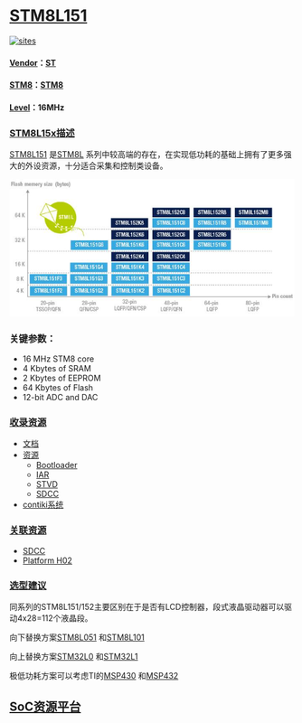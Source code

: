 ﻿# [STM8L151](https://github.com/sochub/STM8L151) 

[![sites](http://182.61.61.133/link/resources/SoC.png)](https://stop.stops.top) 

#### [Vendor](https://github.com/sochub/Vendor)：[ST](https://github.com/sochub/ST)
#### [STM8](https://github.com/sochub/STM8)：[STM8](https://github.com/sochub)
#### [Level](https://github.com/sochub/Level)：16MHz 

### [STM8L15x描述](https://github.com/sochub/STM8L151/wiki) 

[STM8L151](https://github.com/sochub/STM8L151) 是[STM8L](https://github.com/sochub/STM8L) 系列中较高端的存在，在实现低功耗的基础上拥有了更多强大的外设资源，十分适合采集和控制类设备。

[![sites](docs/STM8L151.png)](https://www.st.com/en/microcontrollers-microprocessors/stm8l151-152.html) 

### 关键参数：

* 16 MHz STM8 core
* 4 Kbytes of SRAM 
* 2 Kbytes of EEPROM
* 64 Kbytes of Flash
* 12-bit ADC and DAC

### [收录资源](https://github.com/sochub/STM8L151)

* [文档](docs/)
* [资源](src/)
    * [Bootloader](src/Bootloader)
    * [IAR](src/IAR)
    * [STVD](src/STVD)
    * [SDCC](src/SDCC)
* [contiki系统](contiki/)


### [关联资源](https://github.com/sochub)

* [SDCC](https://github.com/sochub/sdcc)
* [Platform H02](https://github.com/OS-Q/H02)

### [选型建议](https://github.com/sochub/STM8L151)

同系列的STM8L151/152主要区别在于是否有LCD控制器，段式液晶驱动器可以驱动4x28=112个液晶段。

向下替换方案[STM8L051](https://github.com/sochub/STM8L051) 和[STM8L101](https://github.com/sochub/STM8L101) 

向上替换方案[STM32L0](https://github.com/sochub/STM32L0) 和[STM32L1](https://github.com/sochub/STM32L1) 

极低功耗方案可以考虑TI的[MSP430](https://github.com/sochub/MSP430) 和[MSP432](https://github.com/sochub/MSP432) 


##  [SoC资源平台](http://www.qitas.cn)  
